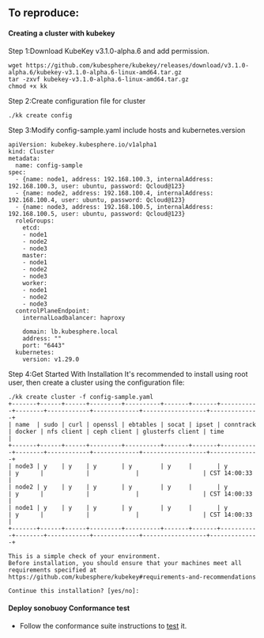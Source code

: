 ## To reproduce:
#### Creating a cluster with kubekey

Step 1:Download KubeKey v3.1.0-alpha.6 and add permission.
```
wget https://github.com/kubesphere/kubekey/releases/download/v3.1.0-alpha.6/kubekey-v3.1.0-alpha.6-linux-amd64.tar.gz
tar -zxvf kubekey-v3.1.0-alpha.6-linux-amd64.tar.gz
chmod +x kk
```

Step 2:Create configuration file for cluster
```
./kk create config
```

Step 3:Modify config-sample.yaml include hosts and kubernetes.version
```
apiVersion: kubekey.kubesphere.io/v1alpha1
kind: Cluster
metadata:
  name: config-sample
spec:
  - {name: node1, address: 192.168.100.3, internalAddress: 192.168.100.3, user: ubuntu, password: Qcloud@123}
  - {name: node2, address: 192.168.100.4, internalAddress: 192.168.100.4, user: ubuntu, password: Qcloud@123}
  - {name: node3, address: 192.168.100.5, internalAddress: 192.168.100.5, user: ubuntu, password: Qcloud@123}
  roleGroups:
    etcd:
    - node1
    - node2
    - node3
    master: 
    - node1
    - node2
    - node3
    worker:
    - node1
    - node2
    - node3
  controlPlaneEndpoint:
    internalLoadbalancer: haproxy
    
    domain: lb.kubesphere.local
    address: ""
    port: "6443"
  kubernetes:
    version: v1.29.0
```

Step 4:Get Started With Installation
It's recommended to install using root user, then create a cluster using the configuration file:
```
./kk create cluster -f config-sample.yaml
+-------+------+------+---------+----------+-------+-------+-----------+--------+------------+-------------+------------------+--------------+
| name  | sudo | curl | openssl | ebtables | socat | ipset | conntrack | docker | nfs client | ceph client | glusterfs client | time         |
+-------+------+------+---------+----------+-------+-------+-----------+--------+------------+-------------+------------------+--------------+
| node3 | y    | y    | y       | y        | y     |       | y         | y      |            |             |                  | CST 14:00:33 |
| node2 | y    | y    | y       | y        | y     |       | y         | y      |            |             |                  | CST 14:00:33 |
| node1 | y    | y    | y       | y        | y     |       | y         | y      |            |             |                  | CST 14:00:33 |
+-------+------+------+---------+----------+-------+-------+-----------+--------+------------+-------------+------------------+--------------+

This is a simple check of your environment.
Before installation, you should ensure that your machines meet all requirements specified at
https://github.com/kubesphere/kubekey#requirements-and-recommendations

Continue this installation? [yes/no]:
```

#### Deploy sonobuoy Conformance test
* Follow the conformance suite instructions to [test](https://github.com/cncf/k8s-conformance/blob/master/instructions.md) it.
